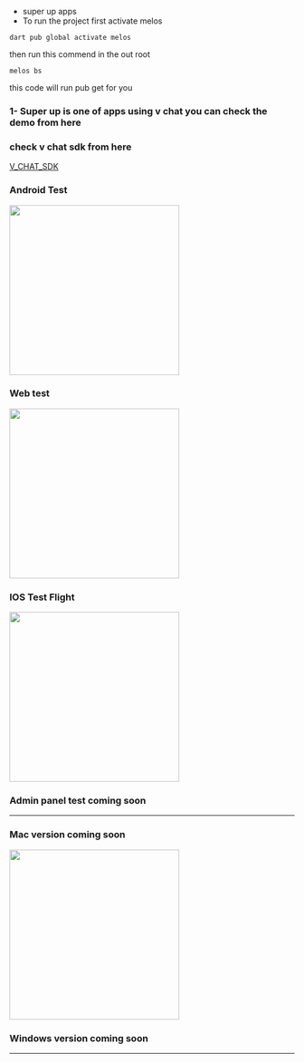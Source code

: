 - super up apps
- To run the project first activate melos
```
dart pub global activate melos
```
then run this commend in the out root 
```
melos bs
```
this code will run pub get for you 


### 1- Super up is one of apps using v chat  you can check the demo from here
### check v chat sdk from here
<a href="https://github.com/hatemragab/v_chat_sdk">V_CHAT_SDK</a>


### Android Test

<a href="https://drive.google.com/file/d/1l9L8K8bIeiZMDFic0nhlEJMKFHHiU_pY/view?usp=sharing"> <img src="https://user-images.githubusercontent.com/37384769/145644981-17ec8f75-be19-4cea-9322-52f1b31a15da.png" width ="300" /></a> <br />

### Web test

<a href="https://web.superupdev.online"> <img src="https://user-images.githubusercontent.com/37384769/221687646-1e2fa089-1a03-4fc7-9f6a-491e9bd5aae2.png" width ="300" /></a> <br />

### IOS Test Flight

<a href="https://testflight.apple.com/join/F4tAbW5J"> <img src="https://user-images.githubusercontent.com/37384769/221687355-e7d19dd2-dc9a-4cf9-bf93-a8fb9e80379f.png" width ="300" /></a> <br />

### Admin panel test coming soon
-----------
### Mac version coming soon
<a href="https://superupdev.online/apps/super_up.dmg"> <img src="https://user-images.githubusercontent.com/37384769/222607065-1bfd6d69-3102-46ce-870d-1ebefce0d599.jpeg" width ="300" /></a> <br />

### Windows version coming soon
-----------

